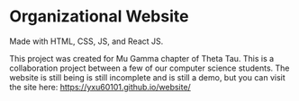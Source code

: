 # Organizational Website

 Made with HTML, CSS, JS, and React JS.
 
This project was created for Mu Gamma chapter of Theta Tau. This is a collaboration project between a few of our computer science students.
The website is still being is still incomplete and is still a demo, but you can visit the site here: https://yxu60101.github.io/website/
